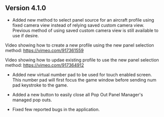## Version 4.1.0

* Added new method to select panel source for an aircraft profile using fixed camera view instead of relying saved custom camera view. Previous method of using saved custom camera view is still available to use if desire.

Video showing how to create a new profile using the new panel selection method: https://vimeo.com/917361559

Video showing how to updae existing profile to use the new panel selection method: https://vimeo.com/917364912 

* Added new virtual number pad to be used for touch enabled screen. This number pad will first focus the game window before sending num pad keystroke to the game.

* Added a new button to easily close all Pop Out Panel Manager's managed pop outs.

* Fixed few reported bugs in the application.